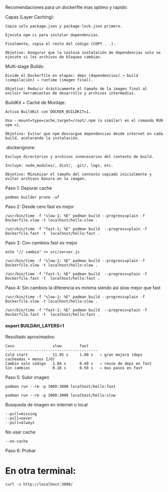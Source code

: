 Recomendaciones para un dockerfile mas optimo y rapido:

Capas (Layer Caching):

    Copia solo package.json y package-lock.json primero.

    Ejecuta npm ci para instalar dependencias.

    Finalmente, copia el resto del código (COPY . .).

    Objetivo: Asegurar que la costosa instalación de dependencias solo se ejecute si los archivos de bloqueo cambian.

    
Multi-stage Builds:

    Divide el Dockerfile en etapas: deps (dependencias) → build (compilación) → runtime (imagen final).

    Objetivo: Reducir drásticamente el tamaño de la imagen final al excluir herramientas de desarrollo y archivos intermedios.

    
BuildKit + Caché de Montaje:

    Activa BuildKit con DOCKER_BUILDKIT=1.

    Usa --mount=type=cache,target=/root/.npm (o similar) en el comando RUN npm ci.

    Objetivo: Evitar que npm descargue dependencias desde internet en cada build, acelerando la instalación.

    
.dockerignore:

    Excluye directorios y archivos innecesarios del contexto de build.

    Incluye: node_modules/, dist/, .git/, logs, etc.

    Objetivo: Minimizar el tamaño del contexto copiado inicialmente y evitar archivos basura en la imagen.

Paso 1: Depurar cache

```docker
podman builder prune -af
```

Paso 2: Desde cero fast es mejor

```docker
/usr/bin/time -f "slow-1: %E" podman build --progress=plain -f Dockerfile.slow -t localhost/hello:slow .

/usr/bin/time -f "fast-1: %E" podman build  --progress=plain -f Dockerfile.fast -t  localhost/hello:fast .
```

Paso 3: Con cambios fast es mejor
```
echo "// cambio" >> src/server.js
```

```docker
/usr/bin/time -f "slow-1: %E" podman build --progress=plain -f Dockerfile.slow -t localhost/hello:slow .

/usr/bin/time -f "fast-1: %E" podman build  --progress=plain -f Dockerfile.fast -t  localhost/hello:fast .
```

Paso 4: Sin cambios la diferencia es minima siendo asi slow mejor que fast

```docker
/usr/bin/time -f "slow-1: %E" podman build --progress=plain -f Dockerfile.slow -t localhost/hello:slow .

/usr/bin/time -f "fast-1: %E" podman build  --progress=plain -f Dockerfile.fast -t  localhost/hello:fast .
```

#### export BUILDAH_LAYERS=1

Resultado aproximados:

```docker
Caso                 slow        fast
-----------------------------------------
Cold start           11.95 s     1.80 s   ← gran mejora (deps cacheadas + menos I/O)
Cambio solo código   1.84 s      0.40 s   ← reuse de deps en fast
Sin cambios          0.18 s      0.50 s   ← mas pasos en fast
```

Paso 5: Subir imagen

```docker
podman run --rm -p 3000:3000 localhost/hello:fast

podman run --rm -p 3000:3000 localhost/hello:slow
```

Busqueda de imagen en internet o local

```docker
--pull=missing
--pull=never
--pull=always
```

No usar cache

```docker
--no-cache
```

Paso 6: Probar
# En otra terminal:
```
curl -s http://localhost:3000/
```
